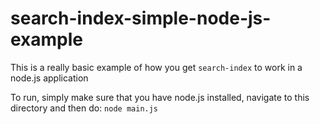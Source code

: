 # search-index-simple-node-js-example

This is a really basic example of how you get `search-index` to work in a node.js application

To run, simply make sure that you have node.js installed, navigate to this directory and then do: `node main.js`
